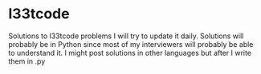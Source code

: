 # l33tcode
Solutions to l33tcode problems I will try to update it daily. Solutions will probably be in Python since most of my interviewers will probably be able to understand it. I might post solutions in other languages but after I write them in .py

